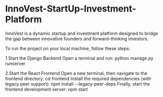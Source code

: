 # InnoVest-StartUp-Investment-Platform
InnoVest is a dynamic startup and investment platform designed to bridge the gap between innovative founders and forward-thinking investors.

To run the project on your local machine, follow these steps:

1.Start the Django Backend
Open a terminal and run: python manage.py runserver

2.Start the React Frontend
Open a new terminal, then navigate to the frontend directory: cd frontend
Install the required dependencies (with legacy peer support): npm install --legacy-peer-deps
Finally, start the frontend development server: npm start

